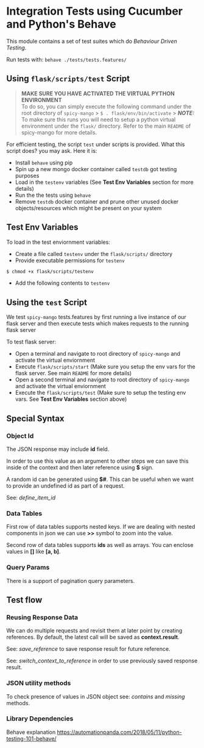 # Integration Tests using Cucumber and Python's Behave

This module contains a set of test suites which do _Behaviour Driven Testing_.

Run tests with:
`behave ./tests/tests.features/`

## Using `flask/scripts/test` Script

> **MAKE SURE YOU HAVE ACTIVATED THE VIRTUAL PYTHON ENVIRONMENT** <br>
> To do so, you can simply execute the following command under the root directory of `spicy-mango` > `$ . flask/env/bin/activate` > **_NOTE:_** To make sure this runs you will need to setup a python virtual environment under the `flask/` directory. Refer to the main `README` of spicy-mango for more details.

For efficient testing, the script `test` under scripts is provided. What this script does? you may ask. Here it is:

- Install `behave` using pip
- Spin up a new mongo docker container called `testdb` got testing purposes
- Load in the `testenv` variables (See **Test Env Variables** section for more details)
- Run the the tests using `behave`
- Remove `testdb` docker container and prune other unused docker objects/resources which might be present on your system

## Test Env Variables

To load in the test enviornment variables:

- Create a file called `testenv` under the `flask/scripts/` directory
- Provide executable permissions for `testenv`

```bash
$ chmod +x flask/scripts/testenv
```

- Add the following contents to `testenv`


## Using the `test` Script

We test `spicy-mango` tests.features by first running a live instance of our flask server and then execute tests which makes requests to the running flask server

To test flask server:

- Open a terminal and navigate to root directory of `spicy-mango` and activate the virtual enviornment
- Execute `flask/scripts/start` (Make sure you setup the env vars for the flask server. See main `README` for more details)
- Open a second terminal and navigate to root directory of `spicy-mango` and activate the virtual enviornment
- Execute the `flask/scripts/test` (Make sure to setup the testing env vars. See **Test Env Variables** section above)

## Special Syntax

### Object Id

The JSON response may include **id** field.

In order to use this value as an argument to other steps we can save this inside of the context and then later
reference using **\$** sign.

A random id can be generated using **\$#**. This can be useful when we want to provide an undefined id as part of a request.

See: _define_item_id_

### Data Tables

First row of data tables supports nested keys.
If we are dealing with nested components in json we can use **>>** symbol to zoom into the value.

Second row of data tables supports **ids** as well as arrays.
You can enclose values in **[]** like **[a, b]**.

### Query Params

There is a support of pagination query parameters.

## Test flow

### Reusing Response Data

We can do multiple requests and revisit them at later point by creating references.
By default, the latest call will be saved as **context.result**.

See: _save_reference_ to save response result for future reference.

See: _switch_context_to_reference_ in order to use previously saved response result.

### JSON utility methods

To check presence of values in JSON object see: _contains_ and _missing_ methods.


### Library Dependencies

Behave explanation https://automationpanda.com/2018/05/11/python-testing-101-behave/
